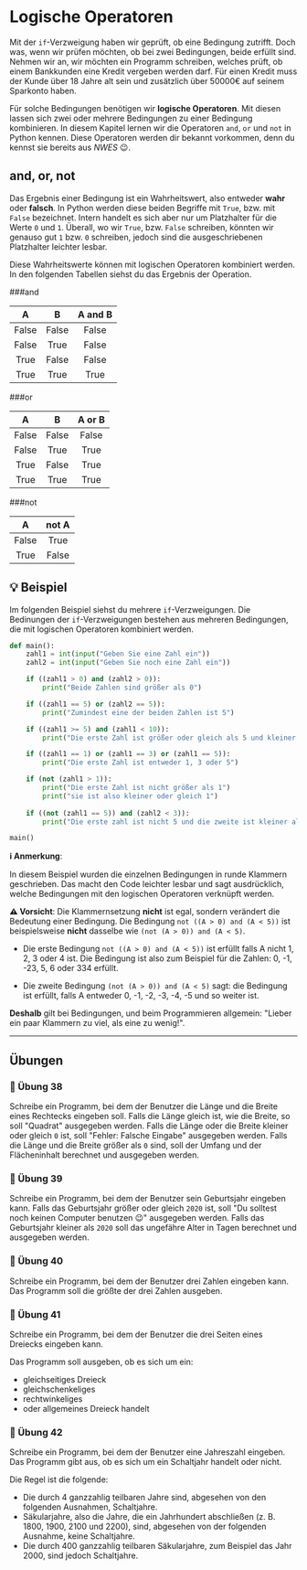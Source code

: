 # Logische Operatoren

Mit der `if`-Verzweigung haben wir geprüft, ob eine Bedingung zutrifft.
Doch was, wenn wir prüfen möchten, ob bei zwei Bedingungen, beide erfüllt sind.
Nehmen wir an, wir möchten ein Programm schreiben, welches prüft,
ob einem Bankkunden eine Kredit vergeben werden darf.
Für einen Kredit muss der Kunde über 18 Jahre alt sein
und zusätzlich über 50000€ auf seinem Sparkonto haben.

Für solche Bedingungen benötigen wir **logische Operatoren**.
Mit diesen lassen sich zwei oder mehrere
Bedingungen zu einer Bedingung kombinieren.
In diesem Kapitel lernen wir die Operatoren `and`, `or` und `not` in Python kennen.
Diese Operatoren werden dir bekannt vorkommen,
denn du kennst sie bereits aus *NWES* 😉.

## and, or, not

Das Ergebnis einer Bedingung ist ein Wahrheitswert, also entweder **wahr** oder **falsch**.
In Python werden diese beiden Begriffe mit `True`, bzw. mit `False` bezeichnet.
Intern handelt es sich aber nur um Platzhalter für die Werte `0` und `1`.
Überall, wo wir `True`, bzw. `False` schreiben, könnten wir genauso gut `1`
bzw. `0` schreiben, jedoch sind die ausgeschriebenen Platzhalter leichter lesbar.

Diese Wahrheitswerte können mit logischen Operatoren
kombiniert werden. In den folgenden Tabellen siehst du das 
Ergebnis der Operation.

###and

| A        | B | A and B |
| :------: | :------: | :------: |
| False    |   False   | False |
| False    |   True   | False |
| True     |  False   | False |
| True     |  True   | True |

###or

| A        | B | A or B |
| :------: | :------: | :------: |
| False    |   False   | False |
| False    |   True   | True |
| True     |  False   | True |
| True     |  True   | True |

###not

| A        | not A |
| :------: | :------: | 
| False    |   True   |
| True    |   False   | 


## 💡 Beispiel

Im folgenden Beispiel siehst du mehrere `if`-Verzweigungen.
Die Bedinungen der `if`-Verzweigungen bestehen aus mehreren
Bedingungen, die mit logischen Operatoren kombiniert werden.



```python
def main():
    zahl1 = int(input("Geben Sie eine Zahl ein"))
    zahl2 = int(input("Geben Sie noch eine Zahl ein"))

    if ((zahl1 > 0) and (zahl2 > 0)):
        print("Beide Zahlen sind größer als 0")

    if ((zahl1 == 5) or (zahl2 == 5)):
        print("Zumindest eine der beiden Zahlen ist 5")

    if ((zahl1 >= 5) and (zahl1 < 10)):
        print("Die erste Zahl ist größer oder gleich als 5 und kleiner als 10")

    if ((zahl1 == 1) or (zahl1 == 3) or (zahl1 == 5)):
        print("Die erste Zahl ist entweder 1, 3 oder 5")

    if (not (zahl1 > 1)):
        print("Die erste Zahl ist nicht größer als 1")
        print("sie ist also kleiner oder gleich 1")
        
    if ((not (zahl1 == 5)) and (zahl2 < 3)):
        print("Die erste zahl ist nicht 5 und die zweite ist kleiner als 3")

main()
```

**ℹ️ Anmerkung**:

In diesem Beispiel wurden die einzelnen Bedingungen in runde
Klammern geschrieben. Das macht den Code leichter lesbar
und sagt ausdrücklich, welche Bedingungen mit den logischen Operatoren
verknüpft werden.

**⚠️ Vorsicht**: Die Klammernsetzung **nicht** ist egal,
sondern verändert die Bedeutung einer Bedingung.
Die Bedingung `not ((A > 0) and (A < 5))` ist beispielsweise **nicht** dasselbe wie 
`(not (A > 0)) and (A < 5)`. 

* Die erste Bedingung `not ((A > 0) and (A < 5))` ist erfüllt
falls A nicht 1, 2, 3 oder 4 ist.
Die Bedingung ist also zum Beispiel für die Zahlen: 0, -1, -23, 5, 6 oder 334 erfüllt.

* Die zweite Bedingung `(not (A > 0)) and (A < 5)` sagt:
die Bedingung ist erfüllt, falls A entweder 0, -1, -2, -3, -4, -5 und so weiter ist.

**Deshalb** gilt bei Bedingungen, und beim Programmieren allgemein:
"Lieber ein paar Klammern zu viel, als eine zu wenig!".

_________________

## Übungen

### 📝 Übung 38

Schreibe ein Programm, bei dem der Benutzer die Länge und die Breite
eines Rechtecks eingeben soll.
Falls die Länge gleich ist, wie die Breite, so soll "Quadrat" ausgegeben werden.
Falls die Länge oder die Breite kleiner oder gleich `0` ist,
soll "Fehler: Falsche Eingabe" ausgegeben werden.
Falls die Länge und die Breite größer als `0` sind, soll
der Umfang und der Flächeninhalt berechnet und ausgegeben werden.

### 📝 Übung 39

Schreibe ein Programm, bei dem der Benutzer sein Geburtsjahr eingeben kann.
Falls das Geburtsjahr größer oder gleich `2020` ist,
soll "Du solltest noch keinen Computer benutzen 😉" ausgegeben werden.
Falls das Geburtsjahr kleiner als `2020` soll das ungefähre Alter in Tagen
berechnet und ausgegeben werden.

### 📝 Übung 40

Schreibe ein Programm, bei dem der Benutzer drei Zahlen eingeben kann.
Das Programm soll die größte der drei Zahlen ausgeben.

### 📝 Übung 41
Schreibe ein Programm, bei dem der Benutzer die drei Seiten eines Dreiecks eingeben kann.

Das Programm soll ausgeben, ob es sich um ein:

* gleichseitiges Dreieck
* gleichschenkeliges
* rechtwinkeliges
* oder allgemeines Dreieck handelt

### 📝 Übung 42
Schreibe ein Programm, bei dem der Benutzer eine Jahreszahl eingeben.
Das Programm gibt aus, ob es sich um ein Schaltjahr handelt oder nicht.

Die Regel ist die folgende:

* Die durch 4 ganzzahlig teilbaren Jahre sind, abgesehen von den folgenden Ausnahmen, Schaltjahre.
* Säkularjahre, also die Jahre, die ein Jahrhundert abschließen (z. B. 1800, 1900, 2100 und 2200), sind, abgesehen von der folgenden Ausnahme, keine Schaltjahre.
* Die durch 400 ganzzahlig teilbaren Säkularjahre, zum Beispiel das Jahr 2000, sind jedoch Schaltjahre.


